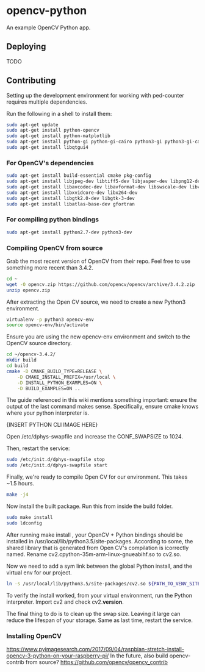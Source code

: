 # opencv-python
An example OpenCV Python app.

## Deploying

TODO

## Contributing

Setting up the development environment for working with ped-counter requires multiple dependencies.

Run the following in a shell to install them:

``` bash
sudo apt-get update
sudo apt-get install python-opencv
sudo apt-get install python-matplotlib
sudo apt-get install python-gi python-gi-cairo python3-gi python3-gi-cairo gir1.2-gtk-3.0
sudo apt-get install libqtgui4


```

### For OpenCV's dependencies
``` bash
sudo apt-get install build-essential cmake pkg-config
sudo apt-get install libjpeg-dev libtiff5-dev libjasper-dev libpng12-dev
sudo apt-get install libavcodec-dev libavformat-dev libswscale-dev libv4l-dev
sudo apt-get install libxvidcore-dev libx264-dev
sudo apt-get install libgtk2.0-dev libgtk-3-dev
sudo apt-get install libatlas-base-dev gfortran
```

### For compiling python bindings
``` bash
sudo apt-get install python2.7-dev python3-dev
```

### Compiling OpenCV from source
Grab the most recent version of OpenCV from their repo. Feel free to use something more recent than 3.4.2.
``` bash
cd ~
wget -O opencv.zip https://github.com/opencv/opencv/archive/3.4.2.zip
unzip opencv.zip
```

After extracting the Open CV source, we need to create a new Python3 environment.
``` bash
virtualenv -p python3 opencv-env 
source opencv-env/bin/activate  
```

Ensure you are using the new opencv-env environment and switch to the OpenCV source directory.
``` bash
cd ~/opencv-3.4.2/
mkdir build
cd build
cmake -D CMAKE_BUILD_TYPE=RELEASE \
    -D CMAKE_INSTALL_PREFIX=/usr/local \
    -D INSTALL_PYTHON_EXAMPLES=ON \
    -D BUILD_EXAMPLES=ON ..
```

The guide referenced in this wiki mentions something important: ensure the output of the last command makes sense. Specifically, ensure cmake knows where your python interpreter is.

{INSERT PYTHON CLI IMAGE HERE}

Open /etc/dphys-swapfile and increase the CONF_SWAPSIZE to 1024.

Then, restart the service:
``` bash
sudo /etc/init.d/dphys-swapfile stop
sudo /etc/init.d/dphys-swapfile start
```

Finally, we're ready to compile Open CV for our environment. This takes ~1.5 hours.
``` bash
make -j4
```

Now install the built package. Run this from inside the build folder.
``` bash
sudo make install
sudo ldconfig
```

After running make install , your OpenCV + Python bindings should be installed in /usr/local/lib/python3.5/site-packages. According to some, the shared library that is generated from Open CV's compilation is icorrectly named. Rename cv2.cpython-35m-arm-linux-gnueabihf.so to cv2.so.

Now we need to add a sym link between the global Python install, and the virtual env for our project.

``` bash
ln -s /usr/local/lib/python3.5/site-packages/cv2.so ${PATH_TO_VENV_SITE_PACKAGES}/cv2.so
```

To verify the install worked, from your virtual environment, run the Python interpreter. Import cv2 and check cv2.__version__.

The final thing to do is to clean up the swap size. Leaving it large can reduce the lifespan of your storage. Same as last time, restart the service.

### Installing OpenCV
https://www.pyimagesearch.com/2017/09/04/raspbian-stretch-install-opencv-3-python-on-your-raspberry-pi/
In the future, also build opencv-contrib from source?
https://github.com/opencv/opencv_contrib
